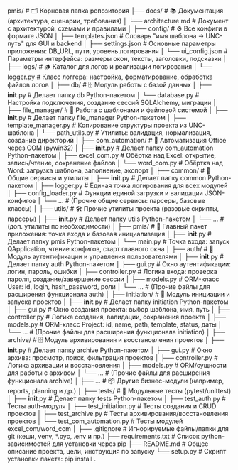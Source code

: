 pmis/                             # 🗂️ Корневая папка репозитория
├── docs/                         # 📚 Документация (архитектура, сценарии, требования)
│   └── architecture.md           # Документ с архитектурой, схемами и правилами
│
├── config/                       # ⚙️ Все конфиги в формате JSON
│   ├── templates.json            # Словарь "имя шаблона → UNC-путь" для GUI и backend
│   ├── settings.json             # Основные параметры приложения: DB_URL, пути, уровень логирования
│   └── ui_config.json            # Параметры интерфейса: размеры окон, тексты, заголовки, подсказки
│
├── logs/                         # 🪵 Каталог для логов и реализации логирования
│   └── logger.py                 # Класс логгера: настройка, форматирование, обработка файлов логов
│
├── db/                           # 🗄️ Модуль работы с базой данных
│   ├── __init__.py               # Делает папку db Python-пакетом
│   └── database.py               # Настройка подключения, создание сессий SQLAlchemy, миграции
│
├── file_manager/                 # 📁 Работа с шаблонами и файловой системой
│   ├── __init__.py               # Делает папку file_manager Python-пакетом
│   ├── template_manager.py       # Копирование структуры проекта из UNC-шаблона
│   └── path_utils.py             # Утилиты: валидация, нормализация, создание директорий
│
├── com_automation/               # 🤖 Автоматизация Office через COM (pywin32)
│   ├── __init__.py               # Делает папку com_automation Python-пакетом
│   ├── excel_com.py              # Обёртка над Excel: открытие, запись/чтение, сохранение файлов
│   └── word_com.py               # Обёртка над Word: загрузка шаблона, заполнение, экспорт
│
├── common/                       # 🔧 Общие сервисы и утилиты
│   ├── __init__.py               # Делает папку common Python-пакетом
│   ├── logger.py                 # Единая точка логирования для всех модулей
│   ├── config_loader.py          # Функции единой загрузки и валидации JSON-конфигов
│   └── ...                       # (Прочие общие сервисы: парсеры, базовые классы)
│
├── utils/                        # 🛠️ Прочие утилиты проекта (разовые скрипты, парсеры)
│   ├── __init__.py               # Делает папку utils Python-пакетом
│   └── ...                       # (доп. утилиты по необходимости)
│
├── pmis/                         # 🧩 Главный пакет приложения: точка входа и базовая инициализация
│   ├── __init__.py               # Делает папку pmis Python-пакетом
│   └── main.py                   # Точка входа: запуск QApplication, чтение конфигов, старт главного окна
│
├── auth/                         # 🔐 Модуль аутентификации и управления пользователями
│   ├── __init__.py               # Делает папку auth Python-пакетом
│   ├── gui.py                    # Окно аутентификации: логин, пароль, ошибки
│   ├── controller.py             # Логика входа: проверка пароля, создание/завершение сессии
│   ├── models.py                 # ORM-класс User: id, login, hash_password, роли
│   └── ...                       # (Прочие файлы для расширения функционала auth)
│
├── initiation/                   # 🚀 Модуль инициации и запуска проектов
│   ├── __init__.py               # Делает папку initiation Python-пакетом
│   ├── gui.py                    # Окно создания проекта: выбор шаблона, имя, путь
│   ├── controller.py             # Логика создания, валидации, сохранения проекта
│   ├── models.py                 # ORM-класс Project: id, name, path, template, status, даты
│   └── ...                       # (Прочие файлы для расширения функционала initiation)
│
├── archive/                      # 🗄️ Модуль архивирования и восстановления проектов
│   ├── __init__.py               # Делает папку archive Python-пакетом
│   ├── gui.py                    # Окно архива: просмотр, поиск, фильтрация проектов
│   ├── controller.py             # Логика архивации и восстановления
│   ├── models.py                 # ORM/сущности для работы с архивом
│   └── ...                       # (Прочие файлы для расширения функционала archive)
│
├── ...                           # 📦 Другие бизнес-модули (например, reports, planning и др.)
│
├── tests/                        # 🧪 Модульные тесты (pytest/unittest)
│   ├── __init__.py               # Делает папку tests Python-пакетом
│   ├── test_auth.py              # Тесты auth-модуля
│   ├── test_initiation.py        # Тесты создания и CRUD проектов
│   ├── test_archive.py           # Тесты архивирования/восстановления проектов
│   └── test_com_automation.py    # Тесты модулей excel_com/word_com
│
├── .gitignore                    # Игнорируемые файлы/папки для git (кеши, venv, *.pyc, .env и пр.)
├── requirements.txt              # Список python-зависимостей для установки через pip
├── README.md                     # Общее описание проекта, цели, инструкция по запуску
└── setup.py                      # Скрипт установки пакета: pip install .